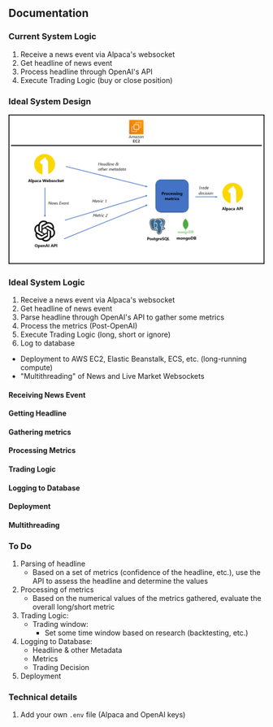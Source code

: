 ## Documentation

### Current System Logic
1. Receive a news event via Alpaca's websocket
2. Get headline of news event
3. Process headline through OpenAI's API
4. Execute Trading Logic (buy or close position)

### Ideal System Design
![](systemdesign.png)

### Ideal System Logic
1. Receive a news event via Alpaca's websocket
2. Get headline of news event
3. Parse headline through OpenAI's API to gather some metrics
4. Process the metrics (Post-OpenAI)
5. Execute Trading Logic (long, short or ignore)
6. Log to database

- Deployment to AWS EC2, Elastic Beanstalk, ECS, etc. (long-running compute)
- "Multithreading" of News and Live Market Websockets

#### Receiving News Event

#### Getting Headline

#### Gathering metrics

#### Processing Metrics

#### Trading Logic

#### Logging to Database

#### Deployment

#### Multithreading

### To Do
1. Parsing of headline
    * Based on a set of metrics (confidence of the headline, etc.), use the API to assess the headline and determine the values 
2. Processing of metrics
    * Based on the numerical values of the metrics gathered, evaluate the overall long/short metric
3. Trading Logic:
    * Trading window:
        - Set some time window based on research (backtesting, etc.)
4. Logging to Database:
    * Headline & other Metadata
    * Metrics
    * Trading Decision
5. Deployment

### Technical details
1. Add your own `.env` file (Alpaca and OpenAI keys)